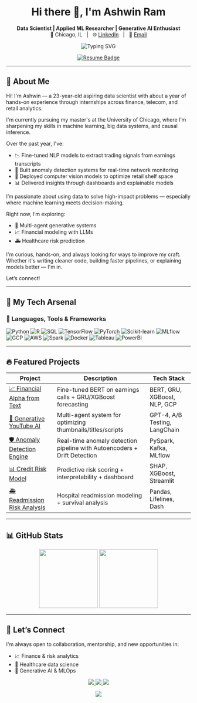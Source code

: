 <h1 align="center">Hi there 👋, I'm Ashwin Ram</h1>

<p align="center">
  <b>Data Scientist | Applied ML Researcher | Generative AI Enthusiast</b><br>
  📍 Chicago, IL &nbsp; | &nbsp;
  🌐 <a href="https://www.linkedin.com/in/ashwinramv/">LinkedIn</a> &nbsp; | &nbsp;
  💼 <a href="mailto:ashwinram@uchicago.edu">Email</a>
</p>

<p align="center">
  <img src="https://readme-typing-svg.demolab.com?font=Fira+Code&size=22&pause=1000&center=true&vCenter=true&color=2A8EFF&width=450&lines=Solving+real-world+problems+with+data;Building+scalable+ML+systems;Always+learning+something+new" alt="Typing SVG" />
</p>

<p align="center">
  <a href="https://github.com/ashhhwin/ashhhwin/blob/main/Ashwin_Ram_Venkataraman-Resume.pdf">
    <img src="https://img.shields.io/badge/Download-Resume-blue?style=for-the-badge&logo=readthedocs" alt="Resume Badge" />
  </a>
</p>

---

## 🧠 About Me

Hi! I'm Ashwin — a 23-year-old aspiring data scientist with about a year of hands-on experience through internships across finance, telecom, and retail analytics.

I'm currently pursuing my master's at the University of Chicago, where I’m sharpening my skills in machine learning, big data systems, and causal inference.

Over the past year, I've:
- 📉 Fine-tuned NLP models to extract trading signals from earnings transcripts
- 📡 Built anomaly detection systems for real-time network monitoring
- 🛒 Deployed computer vision models to optimize retail shelf space
- 📊 Delivered insights through dashboards and explainable models

I’m passionate about using data to solve high-impact problems — especially where machine learning meets decision-making.

Right now, I’m exploring:
- 🧠 Multi-agent generative systems
- 📈 Financial modeling with LLMs
- 🚑 Healthcare risk prediction

I'm curious, hands-on, and always looking for ways to improve my craft. Whether it's writing cleaner code, building faster pipelines, or explaining models better — I'm in.

Let’s connect!

---

## 🚀 My Tech Arsenal

### 🧰 Languages, Tools & Frameworks

![Python](https://img.shields.io/badge/-Python-333?style=flat&logo=python)
![R](https://img.shields.io/badge/-R-276DC3?style=flat&logo=r)
![SQL](https://img.shields.io/badge/-SQL-4479A1?style=flat&logo=mysql)
![TensorFlow](https://img.shields.io/badge/-TensorFlow-FF6F00?style=flat&logo=tensorflow)
![PyTorch](https://img.shields.io/badge/-PyTorch-EE4C2C?style=flat&logo=pytorch)
![Scikit-learn](https://img.shields.io/badge/-Scikit--Learn-F7931E?style=flat&logo=scikit-learn)
![MLflow](https://img.shields.io/badge/-MLflow-0194E2?style=flat&logo=mlflow)
![GCP](https://img.shields.io/badge/-Google%20Cloud-4285F4?style=flat&logo=google-cloud)
![AWS](https://img.shields.io/badge/-AWS-FF9900?style=flat&logo=amazon-aws)
![Spark](https://img.shields.io/badge/-Apache%20Spark-E25A1C?style=flat&logo=apachespark)
![Docker](https://img.shields.io/badge/-Docker-2496ED?style=flat&logo=docker)
![Tableau](https://img.shields.io/badge/-Tableau-E97627?style=flat&logo=tableau)
![PowerBI](https://img.shields.io/badge/-PowerBI-F2C811?style=flat&logo=powerbi)

---

## 🔥 Featured Projects

| Project | Description | Tech Stack |
|--------|-------------|------------|
| [📈 Financial Alpha from Text](#) | Fine-tuned BERT on earnings calls + GRU/XGBoost forecasting | BERT, GRU, XGBoost, NLP, GCP |
| [🧠 Generative YouTube AI](#) | Multi-agent system for optimizing thumbnails/titles/scripts | GPT-4, A/B Testing, LangChain |
| [🛡️ Anomaly Detection Engine](#) | Real-time anomaly detection pipeline with Autoencoders + Drift Detection | PySpark, Kafka, MLflow |
| [📊 Credit Risk Model](#) | Predictive risk scoring + interpretability + dashboard | SHAP, XGBoost, Streamlit |
| [🚑 Readmission Risk Analysis](#) | Hospital readmission modeling + survival analysis | Pandas, Lifelines, Dash |

---

## 📊 GitHub Stats

<p align="center">
  <img src="https://github-readme-stats.vercel.app/api?username=ashhhwin&show_icons=true&theme=tokyonight" height="160"/>
  <img src="https://github-readme-stats.vercel.app/api/top-langs/?username=ashhhwin&layout=compact&theme=tokyonight" height="160"/>
</p>

---

## 🧭 Let’s Connect

I'm always open to collaboration, mentorship, and new opportunities in:
- 📈 Finance & risk analytics
- 🧬 Healthcare data science
- 🤖 Generative AI & MLOps

<p align="center">
  <a href="mailto:ashwinram@uchicago.edu">
    <img src="https://img.shields.io/badge/Email-D14836?style=flat&logo=gmail&logoColor=white" />
  </a>
  <a href="https://www.linkedin.com/in/ashwinramv/">
    <img src="https://img.shields.io/badge/LinkedIn-0A66C2?style=flat&logo=linkedin&logoColor=white" />
  </a>
  <a href="https://github.com/ashhhwin">
    <img src="https://img.shields.io/badge/GitHub-100000?style=flat&logo=github&logoColor=white" />
  </a>
</p>

<p align="center">
  <img src="https://capsule-render.vercel.app/api?type=waving&color=2A8EFF&height=100&section=footer"/>
</p>
